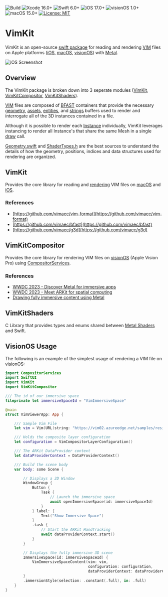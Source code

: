![Build](https://github.com/codefiesta/VimKit/actions/workflows/swift.yml/badge.svg)
![Xcode 16.0+](https://img.shields.io/badge/Xcode-16.0%2B-gold.svg)
![Swift 6.0+](https://img.shields.io/badge/Swift-6.0%2B-tomato.svg)
![iOS 17.0+](https://img.shields.io/badge/iOS-17.0%2B-crimson.svg)
![visionOS 1.0+](https://img.shields.io/badge/visionOS-1.0%2B-magenta.svg)
![macOS 15.0+](https://img.shields.io/badge/macOS-15.0%2B-skyblue.svg)
[![License: MIT](https://img.shields.io/badge/License-MIT-indigo.svg)](https://opensource.org/licenses/MIT)

# VimKit
VimKit is an open-source [swift package](https://developer.apple.com/documentation/xcode/swift-packages) for reading and rendering [VIM](https://www.vimaec.com/) files on Apple platforms ([iOS](https://developer.apple.com/ios/), [macOS](https://developer.apple.com/macos/), [visionOS](https://developer.apple.com/visionos/)) with [Metal](https://developer.apple.com/metal/).

![iOS Screenshot](https://github.com/user-attachments/assets/2a13b44e-c110-42c0-a923-a34711f8eec0)

## Overview
The VimKit package is broken down into 3 seperate modules ([VimKit](#vimkit-1), [VimKitCompositor](#vimkitcompositor), [VimKitShaders](#vimkitshaders)). 

[VIM](https://github.com/vimaec/vim) files are composed of [BFAST](https://github.com/vimaec/bfast) containers that provide the necessary [geometry](https://github.com/vimaec/vim#geometry-buffer), [assets](https://github.com/vimaec/vim/#assets-buffer), [entities](https://github.com/vimaec/vim#entities-buffer), and [strings](https://github.com/vimaec/vim#strings-buffer) buffers used to render and interrogate all of the 3D instances contained in a file. 

Although it is possible to render each [Instance](https://github.com/codefiesta/VimKit/blob/main/Sources/VimKitShaders/include/ShaderTypes.h#L93) individually, VimKit leverages instancing to render all Instance's that share the same Mesh in a single [draw](https://github.com/codefiesta/VimKit/blob/main/Sources/VimKit/Renderer/VimRenderer%2BDrawing.swift) call.

[Geometry.swift](https://github.com/codefiesta/VimKit/blob/main/Sources/VimKit/Geometry.swift) and [ShaderTypes.h](https://github.com/codefiesta/VimKit/blob/main/Sources/VimKitShaders/include/ShaderTypes.h) are the best sources to understand the details of how the geometry, positions, indices and data structures used for rendering are organized.

## VimKit
Provides the core library for reading and [rendering](https://github.com/codefiesta/VimKit/blob/main/Sources/VimKit/Renderer/VimRenderer.swift) VIM files on [macOS](https://developer.apple.com/macos/) and [iOS](https://developer.apple.com/ios/).

### References
*  [https://github.com/vimaec/vim-format](https://github.com/vimaec/vim-format)
*  [https://github.com/vimaec/bfast](https://github.com/vimaec/bfast)
*  [https://github.com/vimaec/g3d](https://github.com/vimaec/g3d)


## VimKitCompositor
Provides the core library for rendering VIM files on [visionOS](https://developer.apple.com/visionos/) (Apple Vision Pro) using [CompositorServices](https://developer.apple.com/documentation/compositorservices).

### References
*  [WWDC 2023 - Discover Metal for immersive apps](https://developer.apple.com/videos/play/wwdc2023/10089/)
*  [WWDC 2023 - Meet ARKit for spatial computing](https://developer.apple.com/videos/play/wwdc2023/10082)
*  [Drawing fully immersive content using Metal](https://developer.apple.com/documentation/compositorservices/drawing_fully_immersive_content_using_metal)

## VimKitShaders
C Library that provides types and enums shared between [Metal Shaders](https://developer.apple.com/metal/Metal-Shading-Language-Specification.pdf) and Swift.


## VisionOS Usage
The following is an example of the simplest usage of rendering a VIM file on visionOS:

```swift
import CompositorServices
import SwiftUI
import VimKit
import VimKitCompositor

/// The id of our immersive space
fileprivate let immersiveSpaceId = "VimImmersiveSpace"

@main
struct VimViewerApp: App {

    /// Sample Vim File
    let vim = Vim(URL(string: "https://vim02.azureedge.net/samples/residence.v1.2.75.vim")!)

    /// Holds the composite layer configuration
    let configuration = VimCompositorLayerConfiguration()

    /// The ARKit DataProvider context
    let dataProviderContext = DataProviderContext()

    /// Build the scene body
    var body: some Scene {

        // Displays a 2D Window
        WindowGroup {
            Button {
                Task {
                    // Launch the immersive space
                    await openImmersiveSpace(id: immersiveSpaceId)
                }
            } label: {
                Text("Show Immersive Space")
            }
            .task {
                // Start the ARKit HandTracking
                await dataProviderContext.start()
            }
        }

        // Displays the fully immersive 3D scene
        ImmersiveSpace(id: immersiveSpaceId) {
            VimImmersiveSpaceContent(vim: vim,
                                     configuration: configuration,
                                     dataProviderContext: dataProviderContext)
        }
        .immersionStyle(selection: .constant(.full), in: .full)
    }
} 
```


